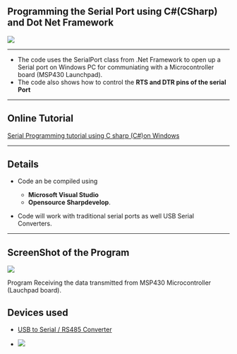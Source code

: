 ## Programming the Serial Port using C#(CSharp) and Dot Net Framework

<img src="http://xanthium.in/sites/default/files/site-images/serial-prog-Csharp/serial-programming-dot-net-framework-csharp-tutorial.jpg"/>

-----------------------------------------------------------------------------------------------------------------------------------------------------------------

- The code uses the SerialPort class from .Net Framework to open up a Serial port on Windows PC for communiating with a Microcontroller board (MSP430 Launchpad).
- The code also shows how to control the **RTS and DTR pins of the serial Port**

-----------------------------------------------------------------------------------------------------------------------------------------------------------------

## Online Tutorial

[Serial Programming tutorial using C sharp (C#)on Windows](https://www.xanthium.in/Serial-Programming-using-Csharp-on-Windows)


-----------------------------------------------------------------------------------------------------------------------------------------------------------------

## Details

- Code an be compiled using 
    - **Microsoft Visual Studio** 
    - **Opensource Sharpdevelop**.

- Code will work with traditional serial ports as well USB Serial Converters. 

-----------------------------------------------------------------------------------------------------------------------------------------------------------------

## ScreenShot of the Program

<img src="http://xanthium.in/sites/default/files/site-images/serial-prog-Csharp/CSharp-serial-read-data-rxed.jpeg" />

Program Receiving the data transmitted from MSP430 Microcontroller (Lauchpad board). 

## Devices used

- [USB to Serial / RS485 Converter](https://www.xanthium.in/ft232-based-usb-to-serial-rs485-converter-industrial-scientific-applications)

- ![](https://www.xanthium.in/sites/default/files/site-images/usb2rs485-v2-2-product-page/ft232-usb-rs485-converter-v2-2-610px.png)

  
